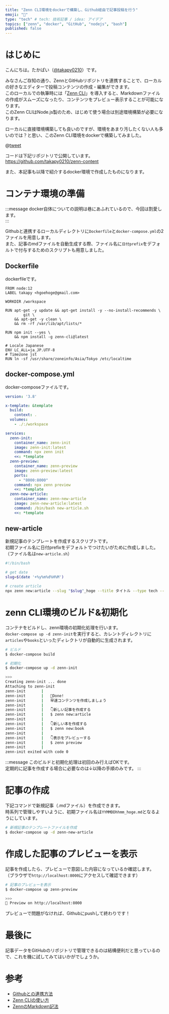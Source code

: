 ```yaml
---
title: "Zenn CLI環境をdockerで構築し、Github経由で記事投稿を行う"
emoji: "🐳"
type: "tech" # tech: 技術記事 / idea: アイデア
topics: ["zenn", "docker", "GitHub", "nodejs", "bash"]
published: false
---
```


# はじめに

こんにちは。たかぱい（[@takapy0210](https://twitter.com/takapy0210)）です。

みなさんご存知の通り、ZennとGitHubリポジトリを連携することで、ローカルの好きなエディターで投稿コンテンツの作成・編集ができます。  
このローカルでの執筆時には「[Zenn CLI](https://zenn.dev/zenn/articles/install-zenn-cli)」を導入すると、Markdownファイルの作成がスムーズになったり、コンテンツをプレビュー表示することが可能になります。  
このZenn CLIはNode.js製のため、はじめて使う場合は別途環境構築が必要になります。

ローカルに直接環境構築しても良いのですが、環境をあまり汚したくない人も多いのでは？と思い、このZenn CLI環境をdockerで構築してみました。

@[tweet](https://twitter.com/takapy0210/status/1308055724061126656)

コードは下記リポジトリで公開しています。  
https://github.com/takapy0210/zenn-content

また、本記事も以降で紹介するdocker環境で作成したものになります。

# コンテナ環境の準備

:::message
docker自体についての説明は巷にあふれているので、今回は割愛します。  
:::

Githubと連携するローカルディレクトリに`Dockerfile`と`docker-compose.yml`の2ファイルを用意します。  
また、記事のmdファイルを自動生成する際、ファイル名に`日付prefix`をデフォルトで付与するためのスクリプトも用意しました。

## Dockerfile
dockerfileです。

```docker
FROM node:12
LABEL takapy <hgoehoge@gmail.com>

WORKDIR /workspace

RUN apt-get -y update && apt-get install -y --no-install-recommends \
        git \
    && apt-get -y clean \
    && rm -rf /var/lib/apt/lists/*

RUN npm init --yes \
    && npm install -g zenn-cli@latest

# Locale Japanese
ENV LC_ALL=ja_JP.UTF-8
# Timezone jst
RUN ln -sf /usr/share/zoneinfo/Asia/Tokyo /etc/localtime
```

## docker-compose.yml
docker-composeファイルです。

```yml
version: '3.8'

x-template: &template
  build:
    context: .
  volumes:
    - ./:/workspace

services:
  zenn-init:
    container_name: zenn-init
    image: zenn-init:latest
    command: npx zenn init
    <<: *template
  zenn-preview:
    container_name: zenn-preview
    image: zenn-preview:latest
    ports:
      - "8000:8000"
    command: npx zenn preview
    <<: *template
  zenn-new-article:
    container_name: zenn-new-article
    image: zenn-new-article:latest
    command: /bin/bash new-article.sh
    <<: *template
```

## new-article
新規記事のテンプレートを作成するスクリプトです。  
初期ファイル名に日付prefixをデフォルトでつけたいがために作成しました。（ファイル名は`new-article.sh`）

```bash
#!/bin/bash

# get date
slug=$(date '+%y%m%d%H%M')

# create article
npx zenn new:article --slug "$slug"_hoge --title タイトル --type tech --emoji 🍀
```

# zenn CLI環境のビルド&初期化

コンテナをビルドし、zenn環境の初期化処理を行います。  
`docker-compose up -d zenn-init`を実行すると、カレントディレクトリに`articles`や`books`といったディレクトリが自動的に生成されます。

```bash
# ビルド
$ docker-compose build

# 初期化
$ docker-compose up -d zenn-init

>>>
Creating zenn-init ... done
Attaching to zenn-init
zenn-init       |
zenn-init       |   🎉Done!
zenn-init       |   早速コンテンツを作成しましょう
zenn-init       |
zenn-init       |   👇新しい記事を作成する
zenn-init       |   $ zenn new:article
zenn-init       |
zenn-init       |   👇新しい本を作成する
zenn-init       |   $ zenn new:book
zenn-init       |
zenn-init       |   👇表示をプレビューする
zenn-init       |   $ zenn preview
zenn-init       |
zenn-init exited with code 0
```

:::message
このビルドと初期化処理は初回のみ行えばOKです。  
定期的に記事を作成する場合に必要なのは↓以降の手順のみです。
:::

# 記事の作成
下記コマンドで新規記事（.mdファイル）を作成できます。  
時系列で管理しやすいように、初期ファイル名は`YYMMDDhhmm_hoge.md`となるようにしています。

```bash
# 新規記事のテンプレートファイルを作成
$ docker-compose up -d zenn-new-article
```

# 作成した記事のプレビューを表示
記事を作成したら、プレビューで意図した内容になっているか確認します。  
（ブラウザで`http://localhost:8000`にアクセスして確認できます）

```bash
# 記事のプレビューを表示
$ docker-compose up zenn-preview

>>>
👀 Preview on http://localhost:8000
```
プレビューで問題がなければ、Githubにpushして終わりです！

# 最後に
記事データをGitHubのリポジトリで管理できるのは結構便利だと思っているので、これを機に試してみてはいかがでしょうか。


# 参考
- [Githubとの連携方法](https://zenn.dev/zenn/articles/connect-to-github)
- [Zenn CLIの使い方](https://zenn.dev/zenn/articles/install-zenn-cli)
- [ZennのMarkdown記法](https://zenn.dev/zenn/articles/markdown-guide)
